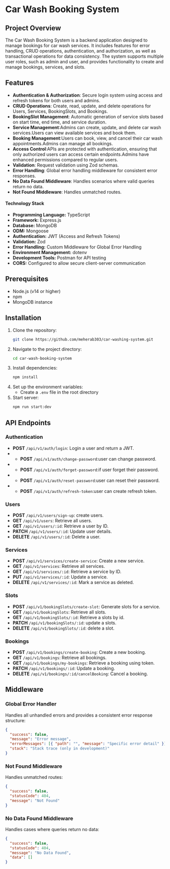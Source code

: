 # Car Wash Booking System

## Project Overview
The Car Wash Booking System is a backend application designed to manage bookings for car wash services. It includes features for error handling, CRUD operations, authentication, and authorization, as well as transactional operations for data consistency. The system supports multiple user roles, such as admin and user, and provides functionality to create and manage bookings, services, and slots.

## Features
- **Authentication & Authorization**: Secure login system using access and refresh tokens for both users and admins.
- **CRUD Operations**: Create, read, update, and delete operations for Users, Services, BookingSlots, and Bookings.
- **BookingSlot Management**: Automatic generation of service slots based on start time, end time, and service duration.
- **Service Management**:Admins can create, update, and delete car wash services.Users can view available services and book them.
- **Booking Management**:Users can book, view, and cancel their car wash appointments.Admins can manage all bookings.
- **Access Control**:APIs are protected with authentication, ensuring that only authorized users can access certain endpoints.Admins have enhanced permissions compared to regular users.
- **Validation**: Request validation using Zod schemas.
- **Error Handling**: Global error handling middleware for consistent error responses.
- **No Data Found Middleware**: Handles scenarios where valid queries return no data.
- **Not Found Middleware**: Handles unmatched routes.
#### Technology Stack
- **Programming Language:** TypeScript
- **Framework:** Express.js
- **Database:** MongoDB
- **ODM:** Mongoose
- **Authentication:** JWT (Access and Refresh Tokens)
- **Validation:** Zod
- **Error Handling:** Custom Middleware for Global Error Handling
- **Environment Management:** dotenv
- **Development Tools:** Postman for API testing
- **CORS:** Configured to allow secure client-server communication


## Prerequisites
- Node.js (v14 or higher)
- npm 
- MongoDB instance

## Installation
1. Clone the repository:
   ```bash
   git clone https://github.com/meherab303/car-washing-system.git
   ```
2. Navigate to the project directory:
   ```bash
   cd car-wash-booking-system
   ```
3. Install dependencies:
   ```bash
   npm install
   ```
4. Set up the environment variables:
   - Create a `.env` file in the root directory
5. Start server:
   ```bash
   npm run start:dev   

## API Endpoints
### Authentication
- **POST** `/api/v1/auth/login`: Login a user and return a JWT.
- - **POST** `/api/v1/auth/change-password`:user can change password.
- - **POST** `/api/v1/auth/forget-password`:if user forget their password.
- - **POST** `/api/v1/auth/reset-password`:user can reset their password.
- - **POST** `/api/v1/auth/refresh-token`:user can create refresh token.

### Users
- **POST** `/api/v1/users/sign-up`: create users.
- **GET** `/api/v1/users`: Retrieve all users.
- **GET** `/api/v1/users/:id`: Retrieve a user by ID.
- **PATCH** `/api/v1/users/:id`: Update user details.
- **DELETE** `/api/v1/users/:id`: Delete a user.

### Services
- **POST** `/api/v1/services/create-service`: Create a new service.
- **GET** `/api/v1/services`: Retrieve all services.
- **GET** `/api/v1/services/:id`: Retrieve a service by ID.
- **PUT** `/api/v1/services/:id`: Update a service.
- **DELETE** `/api/v1/services/:id`: Mark a service as deleted.

### Slots
- **POST** `/api/v1/bookingSlots/create-slot`: Generate slots for a service.
- **GET** `/api/v1/bookingSlots`: Retrieve all slots.
- **GET** `/api/v1/bookingSlots/:id`: Retrieve a slots by id.
- **PATCH** `/api/v1/bookingSlots/:id`: update a  slots.
- **DELETE** `/api/v1/bookingSlots/:id`: delete a slot.

### Bookings
- **POST** `/api/v1/bookings/create-booking`: Create a new booking.
- **GET** `/api/v1/bookings`: Retrieve all bookings.
- **GET** `/api/v1/bookings/my-bookings`: Retrieve a booking using token.
- **PATCH** `/api/v1/bookings/:id`: Update a booking.
- **DELETE** `/api/v1/bookings/:id/cancelBooking`: Cancel a booking.

## Middleware
### Global Error Handler
Handles all unhandled errors and provides a consistent error response structure:
```json
{
  "success": false,
  "message": "Error message",
  "errorMessages": [{ "path": "", "message": "Specific error detail" }],
  "stack": "Stack trace (only in development)"
}
```

### Not Found Middleware
Handles unmatched routes:
```json
{
  "success": false,
  "statusCode": 404,
  "message": "Not Found"
}
```

### No Data Found Middleware
Handles cases where queries return no data:
```json
{
  "success": false,
  "statusCode": 404,
  "message": "No Data Found",
  "data": []
}
```




